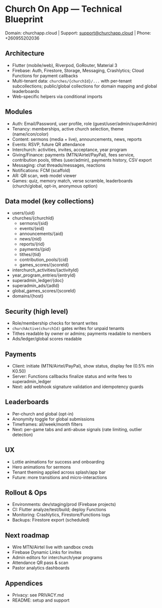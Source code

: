 # Church On App — Technical Blueprint

Domain: churchapp.cloud | Support: support@churchapp.cloud | Phone: +260955202036

## Architecture
- Flutter (mobile/web), Riverpod, GoRouter, Material 3
- Firebase: Auth, Firestore, Storage, Messaging, Crashlytics; Cloud Functions for payment callbacks
- Multi-tenant data: `churches/{churchId}/...` with per-tenant subcollections; public/global collections for domain mapping and global leaderboards
- Web-specific helpers via conditional imports

## Modules
- Auth: Email/Password, user profile, role (guest/user/admin/superAdmin)
- Tenancy: memberships, active church selection, theme (name/icon/color)
- Content: sermons (media + live), announcements, news, reports
- Events: RSVP, future QR attendance
- Interchurch: activities, invites, acceptance, year program
- Giving/Finance: payments (MTN/Airtel/PayPal), fees service, contribution pools, tithes (user/admin), payments history, CSV export
- Messaging: chat threads/messages, reactions
- Notifications: FCM (scaffold)
- AR: QR scan, web model viewer
- Games: quiz, memory match, verse scramble, leaderboards (church/global, opt-in, anonymous option)

## Data model (key collections)
- users/{uid}
- churches/{churchId}
  - sermons/{sid}
  - events/{eid}
  - announcements/{aid}
  - news/{nid}
  - reports/{rid}
  - payments/{pid}
  - tithes/{tid}
  - contribution_pools/{cid}
  - games_scores/{scoreId}
- interchurch_activities/{activityId}
- year_program_entries/{entryId}
- superadmin_ledger/{doc}
- superadmin_ads/{adId}
- global_games_scores/{scoreId}
- domains/{host}

## Security (high level)
- Role/membership checks for tenant writes
- `churchActive(churchId)` gates writes for unpaid tenants
- Tithes readable by owner or admins; payments readable to members
- Ads/ledger/global scores readable

## Payments
- Client: initiate (MTN/Airtel/PayPal), show status, display fee (0.5% min K0.50)
- Server: Functions callbacks finalize status and write fees to superadmin_ledger
- Next: add webhook signature validation and idempotency guards

## Leaderboards
- Per-church and global (opt-in)
- Anonymity toggle for global submissions
- Timeframes: all/week/month filters
- Next: per-game tabs and anti-abuse signals (rate limiting, outlier detection)

## UX
- Lottie animations for success and onboarding
- Hero animations for sermons
- Tenant theming applied across splash/app bar
- Future: more transitions and micro-interactions

## Rollout & Ops
- Environments: dev/staging/prod (Firebase projects)
- CI: Flutter analyze/test/build; deploy Functions
- Monitoring: Crashlytics, Firestore/Functions logs
- Backups: Firestore export (scheduled)

## Next roadmap
- Wire MTN/Airtel live with sandbox creds
- Firebase Dynamic Links for invites
- Admin editors for interchurch/year programs
- Attendance QR pass & scan
- Pastor analytics dashboards

## Appendices
- Privacy: see PRIVACY.md
- README: setup and support
